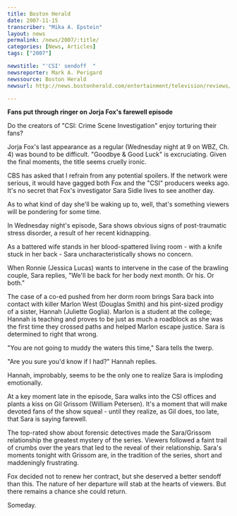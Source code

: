 ```yaml
---
title: Boston Herald
date: 2007-11-15
transcriber: "Mika A. Epstein"
layout: news
permalink: /news/2007/:title/
categories: [News, Articles]
tags: ["2007"]

newstitle: "'CSI' sendoff  "
newsreporter: Mark A. Perigard
newssource: Boston Herald
newsurl: http://news.bostonherald.com/entertainment/television/reviews/view.bg?articleid=1044674

---
```


**Fans put through ringer on Jorja Fox's farewell episode**

Do the creators of "CSI: Crime Scene Investigation" enjoy torturing their fans?

Jorja Fox's last appearance as a regular (Wednesday night at 9 on WBZ, Ch. 4) was bound to be difficult. "Goodbye & Good Luck" is excruciating. Given the final moments, the title seems cruelly ironic.

CBS has asked that I refrain from any potential spoilers. If the network were serious, it would have gagged both Fox and the "CSI" producers weeks ago. It's no secret that Fox's investigator Sara Sidle lives to see another day.

As to what kind of day she'll be waking up to, well, that's something viewers will be pondering for some time.

In Wednesday night's episode, Sara shows obvious signs of post-traumatic stress disorder, a result of her recent kidnapping.

As a battered wife stands in her blood-spattered living room - with a knife stuck in her back - Sara uncharacteristically shows no concern.

When Ronnie (Jessica Lucas) wants to intervene in the case of the brawling couple, Sara replies, "We'll be back for her body next month. Or his. Or both."

The case of a co-ed pushed from her dorm room brings Sara back into contact with killer Marlon West (Douglas Smith) and his pint-sized prodigy of a sister, Hannah (Juliette Goglia). Marlon is a student at the college; Hannah is teaching and proves to be just as much a roadblock as she was the first time they crossed paths and helped Marlon escape justice. Sara is determined to right that wrong.

"You are not going to muddy the waters this time," Sara tells the twerp.

"Are you sure you'd know if I had?" Hannah replies.

Hannah, improbably, seems to be the only one to realize Sara is imploding emotionally.

At a key moment late in the episode, Sara walks into the CSI offices and plants a kiss on Gil Grissom (William Petersen). It's a moment that will make devoted fans of the show squeal - until they realize, as Gil does, too late, that Sara is saying farewell.

The top-rated show about forensic detectives made the Sara/Grissom relationship the greatest mystery of the series. Viewers followed a faint trail of crumbs over the years that led to the reveal of their relationship. Sara's moments tonight with Grissom are, in the tradition of the series, short and maddeningly frustrating.

Fox decided not to renew her contract, but she deserved a better sendoff than this. The nature of her departure will stab at the hearts of viewers. But there remains a chance she could return.

Someday.
